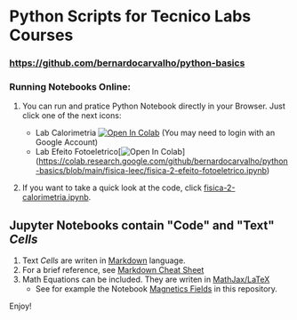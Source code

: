 # Python Scripts for Tecnico Labs Courses
### https://github.com/bernardocarvalho/python-basics


### Running Notebooks Online:
1. You can run and pratice Python Notebook directly in your Browser.
Just click one of the next icons:
    * Lab Calorimetria [![Open In Colab](https://colab.research.google.com/assets/colab-badge.svg)](https://colab.research.google.com/github/bernardocarvalho/python-basics/blob/main/fisica-leec/fisica-2-calorimetria.ipynb) (You may need to login with an Google Account)
	* Lab Efeito Fotoeletrico[![Open In Colab](https://colab.research.google.com/assets/colab-badge.svg)]
(https://colab.research.google.com/github/bernardocarvalho/python-basics/blob/main/fisica-leec/fisica-2-efeito-fotoeletrico.ipynb)

2. If you want to take a quick look at the code,
click [fisica-2-calorimetria.ipynb](https://github.com/bernardocarvalho/python-basics/blob/main/fisica-leec/fisica-2-efeito-fotoeletrico.ipynb).

## Jupyter Notebooks contain "Code" and "Text" _Cells_

1. Text _Cells_ are writen in [Markdown](https://en.wikipedia.org/wiki/Markdown) language.
2. For a brief reference, see [Markdown Cheat Sheet](https://www.markdownguide.org/cheat-sheet)
3. Math Equations can be included. They are writen in [MathJax/LaTeX](https://jupyterbook.org/en/stable/content/math.html)
    * See for example the Notebook [Magnetics Fields](Athens-ExB/Nonuniform%20and%20constant%20magnetic%20field.ipynb) in this repository.


Enjoy!

